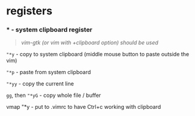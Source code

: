 registers
=========

### \* - system clipboard register
> *vim-gtk (or vim with +clipboard option) should be used*
 
`"*y` -  copy to system clipboard (middle mouse button to paste outside the vim)

`"*p` - paste from system clipboard

`"*yy` - copy the current line

`gg`, then `"*yG` - copy whole file / buffer

vmap <C-c> "*y - put to .vimrc to have Ctrl+c working with clipboard